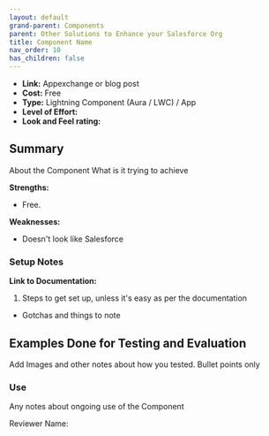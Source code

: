 ```yaml
---
layout: default
grand-parent: Components
parent: Other Solutions to Enhance your Salesforce Org
title: Component Name
nav_order: 10
has_children: false
---
```


* **Link:** Appexchange or blog post 
* **Cost:** Free
* **Type:** Lightning Component (Aura / LWC) / App
* **Level of Effort:**
* **Look and Feel rating:**

## Summary

About the Component
What is it trying to achieve

**Strengths:**
- Free.

**Weaknesses:**
- Doesn't look like Salesforce

### Setup Notes

**Link to Documentation:**

1. Steps to get set up, unless it's easy as per the documentation

* Gotchas and things to note

## Examples Done for Testing and Evaluation

Add Images and other notes about how you tested. Bullet points only

### Use

Any notes about ongoing use of the Component

Reviewer Name: 